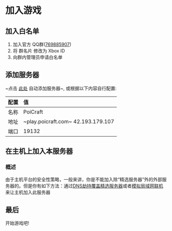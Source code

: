 # 加入游戏

## 加入白名单

1. 加入官方 QQ群([769885907](https://jq.qq.com/?_wv=1027&k=5UqznJs))
2. 将 群名片 修改为 Xbox ID
3. 向群内管理员申请白名单

## 添加服务器

~点击 [此处](minecraft://?addExternalServer=PoiCraft|play.poicraft.com:19132) 自动添加服务器~, 或根据以下内容自行配置:

|配置|值|
|:-:|:--|
|名称|PoiCraft|
|地址|~play.poicraft.com~ 42.193.179.107|
|端口|19132|


## 在主机上加入本服务器

### 概述
由于主机平台的安全性策略，一般来讲，你是不能加入除“精选服务器”外的外部服务器的。但是你有如下方法：通过[DNS劫持覆盖精选服务器](https://github.com/Pugmatt/BedrockConnect)或者[模拟局域网联机](https://github.com/jhead/phantom)来让主机加入此服务器
## 最后

开始游戏吧!
